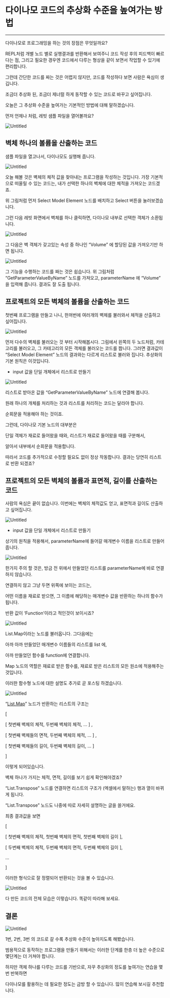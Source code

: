 # 다이나모 코드의 추상화 수준을 높여가는 방법

---

다이나모로 프로그래밍을 하는 것의 장점은 무엇일까요?

REPL처럼 개별 노드 별로 실행결과를 반환해서 보여주니 코드 작성 후의 피드백이 빠르다는 점, 그리고 필요한 경우엔 코드에서 다루는  형상을 같이 보면서 작업할 수 있기에 편리합니다.

그런데 간단한 코드를 짜는 것은 어렵지 않지만, 코드를 작성하다 보면 사람은 욕심이 생깁니다.

조금더 추상화 된, 조금더 제너럴 하게 동작할 수 있는 코드로 바꾸고 싶어집니다.

오늘은 그 추상화 수준을 높여가는 기본적인 방법에 대해 말하겠습니다.

먼저 언제나 처럼, 레빗 샘플 파일을 열어볼까요?

![Untitled](%E1%84%83%E1%85%A1%E1%84%8B%E1%85%B5%E1%84%82%E1%85%A1%E1%84%86%E1%85%A9%20%E1%84%8F%200a59b/Untitled.png)

## 벽체 하나의 볼륨을 산출하는 코드

샘플 파일을 열고나서, 다이나모도 실행해 줍니다.

![Untitled](%E1%84%83%E1%85%A1%E1%84%8B%E1%85%B5%E1%84%82%E1%85%A1%E1%84%86%E1%85%A9%20%E1%84%8F%200a59b/Untitled%201.png)

오늘 해볼 것은 벽체의 체적 값을 찾아내는 프로그램을 작성하는 것입니다. 가장 기본적으로 떠올릴 수 있는 코드는, 내가 선택한 하나의 벽체에 대한 체적을 가져오는 코드겠죠.

위 그림처럼 먼저 Select Model Element  노드를 배치하고 Select 버튼을 눌러보겠습니다.

그런 다음 레빗 화면에서 벽체를 하나 클릭하면, 다이나모 내부로 선택한 객체가 소환됩니다.

![Untitled](%E1%84%83%E1%85%A1%E1%84%8B%E1%85%B5%E1%84%82%E1%85%A1%E1%84%86%E1%85%A9%20%E1%84%8F%200a59b/Untitled%202.png)

그 다음은 벽 객체가 갖고있는 속성 중 하나인 “Volume” 에 할당된 값을 가져오기만 하면 됩니다.

![Untitled](%E1%84%83%E1%85%A1%E1%84%8B%E1%85%B5%E1%84%82%E1%85%A1%E1%84%86%E1%85%A9%20%E1%84%8F%200a59b/Untitled%203.png)

그 기능을 수행하는 코드를 짜는 것은 쉽습니다. 위 그림처럼 “GetParameterValueByName” 노드를 가져오고, parameterName 에 “Volume” 을 입력해 줍니다. 결과도 잘 도출 됩니다.

## 프로젝트의 모든 벽체의 볼륨을 산출하는 코드

첫번째 프로그램을 만들고 나니, 한꺼번에 여러개의 벽체를 불러와서 체적을 산출하고 싶어집니다.

![Untitled](%E1%84%83%E1%85%A1%E1%84%8B%E1%85%B5%E1%84%82%E1%85%A1%E1%84%86%E1%85%A9%20%E1%84%8F%200a59b/Untitled%204.png)

먼저 다수의 벽체를 불러오는 것 부터 시작해봅시다. 그림에서 왼쪽의 두 노드처럼, 카테고리를 불러오고, 그 카테고리의 모든 객체를 불러오는 코드를 짭니다. 그러면 결과값이 “Select Model Element” 노드의 결과와는 다르게 리스트로 불러와 집니다. 추상화의 기본 원칙은 이것입니다.

- input 값을 단일 개체에서 리스트로 만들기

![Untitled](%E1%84%83%E1%85%A1%E1%84%8B%E1%85%B5%E1%84%82%E1%85%A1%E1%84%86%E1%85%A9%20%E1%84%8F%200a59b/Untitled%205.png)

리스트로 받아온 값을  “GetParameterValueByName” 노드에 연결해 봅니다.

원래 하나의 개체를 처리하는 것과 리스트를 처리하는 코드는 달라야 합니다.

순회문을 적용해야 하는 것이죠.

그런데, 다이나모 기본 노드의 대부분은

단일 객체가 재료로 들어왔을 때와, 리스트가 재료로 들어왔을 때를 구분해서,

알아서 내부에서 순회문을 적용합니다.

따라서 코드를 추가적으로 수정할 필요도 없이 정상 작동합니다. 결과는 당연히 리스트로 반환 되겠죠?

## 프로젝트의 모든 벽체의 볼륨과 표면적, 길이를 산출하는 코드

사람의 욕심은 끝이 없습니다. 이번에는 벽체의 체적값도 얻고, 표면적과 길이도 산출하고 싶어집니다.

![Untitled](%E1%84%83%E1%85%A1%E1%84%8B%E1%85%B5%E1%84%82%E1%85%A1%E1%84%86%E1%85%A9%20%E1%84%8F%200a59b/Untitled%206.png)

- input 값을 단일 개체에서 리스트로 만들기

상기의 원칙을 적용해서, parameterName에 들어갈 매개변수 이름을 리스트로 만들어줍니다.

![Untitled](%E1%84%83%E1%85%A1%E1%84%8B%E1%85%B5%E1%84%82%E1%85%A1%E1%84%86%E1%85%A9%20%E1%84%8F%200a59b/Untitled%207.png)

한가지 주의 할 것은, 방금 전 위에서 만들었던 리스트를 parameterName에 바로 연결하지 않습니다.

연결하지 않고 그냥 두면 위쪽에 보이는 코드는,

어떤 이름을 재료로 받으면, 그 이름에 해당하는 매개변수 값을 반환하는 하나의 함수가 됩니다.

반환 값이  ‘Function’이라고 적인것이 보이시죠?

![Untitled](%E1%84%83%E1%85%A1%E1%84%8B%E1%85%B5%E1%84%82%E1%85%A1%E1%84%86%E1%85%A9%20%E1%84%8F%200a59b/Untitled%208.png)

List.Map이라는 노드를 불러옵니다. 그다음에는

아까 아까 만들었던 매개변수 이름들의 리스트를 list 에,

아까 만들었던 함수를 function에 연결합니다.

Map 노드의 역할은 재료로 받은 함수를, 재료로 받은 리스트의 모든 원소에 적용해주는 것입니다.

이러한 함수형 노드에 대한 설명도 추가로 곧 포스팅 하겠습니다.

![Untitled](%E1%84%83%E1%85%A1%E1%84%8B%E1%85%B5%E1%84%82%E1%85%A1%E1%84%86%E1%85%A9%20%E1%84%8F%200a59b/Untitled%209.png)

“[List.Map](http://List.Map)” 노드가 반환하는 리스트의 구조는

[

[ 첫번째 벽체의 체적, 두번째 벽체의 체적, ... ] ,

[ 첫번째 벽체들의 면적, 두번째 벽체의 체적, ... ] ,

[ 첫번째 벽체들의 길이, 두번째 벽체의 길이, ... ]

] 

이렇게 되어있습니다.

벽체 하나가 가지는 체적, 면적, 길이를 보기 쉽게 확인해야겠죠?

“List.Transpose” 노드를 연결하면 리스트의 구조가 (엑셀에서 말하는) 행과 열이 바뀌게 됩니다.

“List.Transpose” 노드도 나중에 따로 자세히 설명하는 글을 쓸거에요.

최종 결과값을 보면

[

[ 첫번째 벽체의 체적, 첫번째 벽체의 면적, 첫번째 벽체의 길이 ],

[ 두번째 벽체의 체적, 두번째 벽체의 면적, 두번째 벽체의 길이 ],

...

]

이러한 형식으로 잘 정렬되어 반환되는 것을 볼 수 있습니다.

![Untitled](%E1%84%83%E1%85%A1%E1%84%8B%E1%85%B5%E1%84%82%E1%85%A1%E1%84%86%E1%85%A9%20%E1%84%8F%200a59b/Untitled%2010.png)

다 만든 코드의 전체 모습은 이렇습니다. 똑같이 따라해 보세요.

## 결론

![Untitled](%E1%84%83%E1%85%A1%E1%84%8B%E1%85%B5%E1%84%82%E1%85%A1%E1%84%86%E1%85%A9%20%E1%84%8F%200a59b/Untitled%2011.png)

1번, 2번, 3번 의 코드로 갈 수록 추상화 수준이 높아지도록 해봤습니다.

범용적으로 동작하는 프로그램을 만들기 위해서는 이러한 단계를 한층 더 높은 수준으로 몇단계는 더 거쳐야 합니다.

하지만 객체 하나를 다루는 코드를 기반으로, 자꾸 추상화의 정도를 높여가는 연습을 몇번 반복하면

다이나모를 활용하는 데 필요한 정도는 금방 할 수 있습니다. 많이 연습해 보시길 추천합니다.
